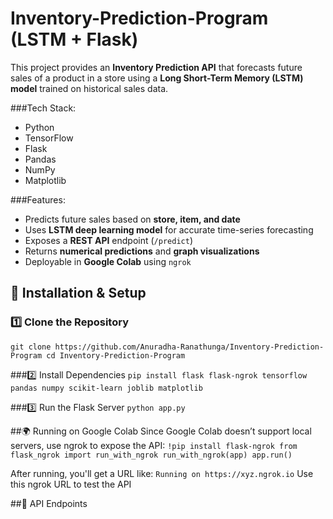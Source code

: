 # Inventory-Prediction-Program (LSTM + Flask) 
This project provides an **Inventory Prediction API** that forecasts future sales of a product in a store using a **Long Short-Term Memory (LSTM) model** trained on historical sales data.  

###Tech Stack: 
- Python
- TensorFlow
- Flask
- Pandas
- NumPy
- Matplotlib
    
###Features:
- Predicts future sales based on **store, item, and date**  
- Uses **LSTM deep learning model** for accurate time-series forecasting  
- Exposes a **REST API** endpoint (`/predict`)  
- Returns **numerical predictions** and **graph visualizations**  
- Deployable in **Google Colab** using `ngrok`

## 🚀 **Installation & Setup**  

### 1️⃣ **Clone the Repository**  
`git clone https://github.com/Anuradha-Ranathunga/Inventory-Prediction-Program
cd Inventory-Prediction-Program`

###2️⃣ Install Dependencies
`pip install flask flask-ngrok tensorflow pandas numpy scikit-learn joblib matplotlib`

###3️⃣ Run the Flask Server
`python app.py`

##🌍 Running on Google Colab
Since Google Colab doesn’t support local servers, use ngrok to expose the API:
`!pip install flask-ngrok
from flask_ngrok import run_with_ngrok
run_with_ngrok(app)
app.run()`

After running, you'll get a URL like: `Running on https://xyz.ngrok.io`
Use this ngrok URL to test the API

##📡 API Endpoints






